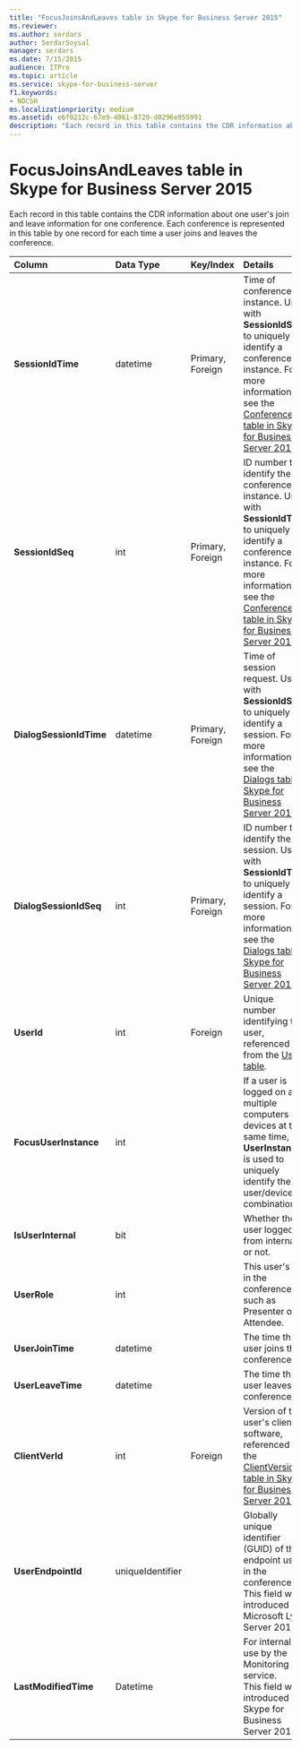 ```yaml
---
title: "FocusJoinsAndLeaves table in Skype for Business Server 2015"
ms.reviewer: 
ms.author: serdars
author: SerdarSoysal
manager: serdars
ms.date: 7/15/2015
audience: ITPro
ms.topic: article
ms.service: skype-for-business-server
f1.keywords:
- NOCSH
ms.localizationpriority: medium
ms.assetid: e6f0212c-67e9-4061-8720-d0296e855991
description: "Each record in this table contains the CDR information about one user's join and leave information for one conference. Each conference is represented in this table by one record for each time a user joins and leaves the conference."
---
```


# FocusJoinsAndLeaves table in Skype for Business Server 2015
 
Each record in this table contains the CDR information about one user's join and leave information for one conference. Each conference is represented in this table by one record for each time a user joins and leaves the conference.
  
|**Column**|**Data Type**|**Key/Index**|**Details**|
|:-----|:-----|:-----|:-----|
|**SessionIdTime** <br/> |datetime  <br/> |Primary, Foreign  <br/> |Time of conference instance. Used with **SessionIdSeq** to uniquely identify a conference instance. For more information, see the [Conferences table in Skype for Business Server 2015](conferences.md). <br/> |
|**SessionIdSeq** <br/> |int  <br/> |Primary, Foreign  <br/> |ID number to identify the conference instance. Used with **SessionIdTime** to uniquely identify a conference instance. For more information, see the [Conferences table in Skype for Business Server 2015](conferences.md). <br/> |
|**DialogSessionIdTime** <br/> |datetime  <br/> |Primary, Foreign  <br/> |Time of session request. Used with **SessionIdSeq** to uniquely identify a session. For more information, see the [Dialogs table in Skype for Business Server 2015](dialogs.md). <br/> |
|**DialogSessionIdSeq** <br/> |int  <br/> |Primary, Foreign  <br/> |ID number to identify the session. Used with **SessionIdTime** to uniquely identify a session. For more information, see the [Dialogs table in Skype for Business Server 2015](dialogs.md). <br/> |
|**UserId** <br/> |int  <br/> |Foreign  <br/> |Unique number identifying this user, referenced from the [Users table](users.md).  <br/> |
|**FocusUserInstance** <br/> |int  <br/> ||If a user is logged on at multiple computers or devices at the same time, **UserInstance** is used to uniquely identify the user/device combination. <br/> |
|**IsUserInternal** <br/> |bit  <br/> | <br/> |Whether the user logged on from internal or not.  <br/> |
|**UserRole** <br/> |int  <br/> | <br/> |This user's role in the conference, such as Presenter or Attendee.  <br/> |
|**UserJoinTime** <br/> |datetime  <br/> | <br/> |The time this user joins the conference.  <br/> |
|**UserLeaveTime** <br/> |datetime  <br/> | <br/> |The time this user leaves the conference.  <br/> |
|**ClientVerId** <br/> |int  <br/> |Foreign  <br/> |Version of the user's client software, referenced to the [ClientVersions table in Skype for Business Server 2015](clientversions.md).  <br/> |
|**UserEndpointId** <br/> |uniqueIdentifier  <br/> ||Globally unique identifier (GUID) of the endpoint used in the conference.  <br/> This field was introduced in Microsoft Lync Server 2013.  <br/> |
|**LastModifiedTime** <br/> |Datetime  <br/> ||For internal use by the Monitoring service.  <br/> This field was introduced in Skype for Business Server 2015.  <br/> |
   

